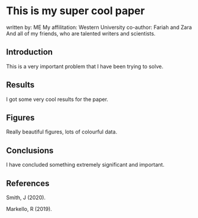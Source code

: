 # This is my super cool paper
written by: ME
My affilitation: Western University
co-author: Fariah and Zara
And all of my friends, who are talented writers and scientists.

## Introduction
This is a very important problem that I have been trying to solve.

## Results

I got some very cool results for the paper. 

## Figures

Really beautiful figures, lots of colourful data.

## Conclusions

I have concluded something extremely significant and important.

## References
Smith, J (2020).

Markello, R (2019).
